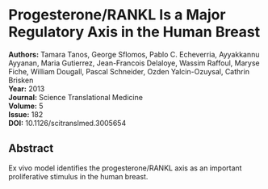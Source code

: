 # Progesterone/RANKL Is a Major Regulatory Axis in the Human Breast

**Authors:** Tamara Tanos, George Sflomos, Pablo C. Echeverria, Ayyakkannu Ayyanan, Maria Gutierrez, Jean-Francois Delaloye, Wassim Raffoul, Maryse Fiche, William Dougall, Pascal Schneider, Ozden Yalcin-Ozuysal, Cathrin Brisken  
**Year:** 2013  
**Journal:** Science Translational Medicine  
**Volume:** 5  
**Issue:** 182  
**DOI:** 10.1126/scitranslmed.3005654  

## Abstract
Ex vivo model identifies the progesterone/RANKL axis as an important proliferative stimulus in the human breast.

